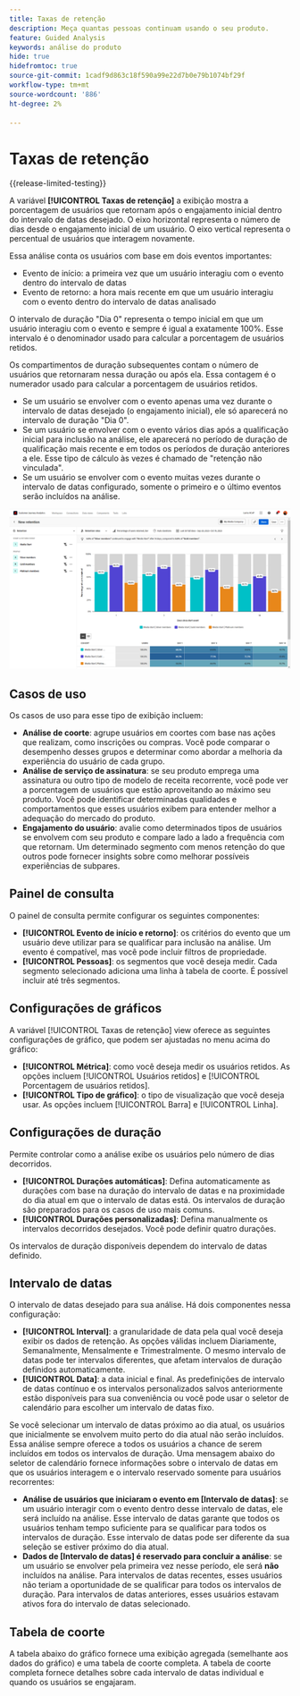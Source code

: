```yaml
---
title: Taxas de retenção
description: Meça quantas pessoas continuam usando o seu produto.
feature: Guided Analysis
keywords: análise do produto
hide: true
hidefromtoc: true
source-git-commit: 1cadf9d863c18f590a99e22d7b0e79b1074bf29f
workflow-type: tm+mt
source-wordcount: '886'
ht-degree: 2%

---
```


# Taxas de retenção

{{release-limited-testing}}

A variável **[!UICONTROL Taxas de retenção]** a exibição mostra a porcentagem de usuários que retornam após o engajamento inicial dentro do intervalo de datas desejado. O eixo horizontal representa o número de dias desde o engajamento inicial de um usuário. O eixo vertical representa o percentual de usuários que interagem novamente.

Essa análise conta os usuários com base em dois eventos importantes:

* Evento de início: a primeira vez que um usuário interagiu com o evento dentro do intervalo de datas
* Evento de retorno: a hora mais recente em que um usuário interagiu com o evento dentro do intervalo de datas analisado

O intervalo de duração &quot;Dia 0&quot; representa o tempo inicial em que um usuário interagiu com o evento e sempre é igual a exatamente 100%. Esse intervalo é o denominador usado para calcular a porcentagem de usuários retidos.

Os compartimentos de duração subsequentes contam o número de usuários que retornaram nessa duração ou após ela. Essa contagem é o numerador usado para calcular a porcentagem de usuários retidos.

* Se um usuário se envolver com o evento apenas uma vez durante o intervalo de datas desejado (o engajamento inicial), ele só aparecerá no intervalo de duração &quot;Dia 0&quot;.
* Se um usuário se envolver com o evento vários dias após a qualificação inicial para inclusão na análise, ele aparecerá no período de duração de qualificação mais recente e em todos os períodos de duração anteriores a ele. Esse tipo de cálculo às vezes é chamado de &quot;retenção não vinculada&quot;.
* Se um usuário se envolver com o evento muitas vezes durante o intervalo de datas configurado, somente o primeiro e o último eventos serão incluídos na análise.

![Captura de tela Taxas de retenção](../assets/retention-rates.png)

## Casos de uso

Os casos de uso para esse tipo de exibição incluem:

* **Análise de coorte**: agrupe usuários em coortes com base nas ações que realizam, como inscrições ou compras. Você pode comparar o desempenho desses grupos e determinar como abordar a melhoria da experiência do usuário de cada grupo.
* **Análise de serviço de assinatura**: se seu produto emprega uma assinatura ou outro tipo de modelo de receita recorrente, você pode ver a porcentagem de usuários que estão aproveitando ao máximo seu produto. Você pode identificar determinadas qualidades e comportamentos que esses usuários exibem para entender melhor a adequação do mercado do produto.
* **Engajamento do usuário**: avalie como determinados tipos de usuários se envolvem com seu produto e compare lado a lado a frequência com que retornam. Um determinado segmento com menos retenção do que outros pode fornecer insights sobre como melhorar possíveis experiências de subpares.

## Painel de consulta

O painel de consulta permite configurar os seguintes componentes:

* **[!UICONTROL Evento de início e retorno]**: os critérios do evento que um usuário deve utilizar para se qualificar para inclusão na análise. Um evento é compatível, mas você pode incluir filtros de propriedade.
* **[!UICONTROL Pessoas]**: os segmentos que você deseja medir. Cada segmento selecionado adiciona uma linha à tabela de coorte. É possível incluir até três segmentos.

## Configurações de gráficos

A variável [!UICONTROL Taxas de retenção] view oferece as seguintes configurações de gráfico, que podem ser ajustadas no menu acima do gráfico:

* **[!UICONTROL Métrica]**: como você deseja medir os usuários retidos. As opções incluem [!UICONTROL Usuários retidos] e [!UICONTROL Porcentagem de usuários retidos].
* **[!UICONTROL Tipo de gráfico]**: o tipo de visualização que você deseja usar. As opções incluem [!UICONTROL Barra] e [!UICONTROL Linha].

## Configurações de duração

Permite controlar como a análise exibe os usuários pelo número de dias decorridos.

* **[!UICONTROL Durações automáticas]**: Defina automaticamente as durações com base na duração do intervalo de datas e na proximidade do dia atual em que o intervalo de datas está. Os intervalos de duração são preparados para os casos de uso mais comuns.
* **[!UICONTROL Durações personalizadas]**: Defina manualmente os intervalos decorridos desejados. Você pode definir quatro durações.

Os intervalos de duração disponíveis dependem do intervalo de datas definido.

## Intervalo de datas

O intervalo de datas desejado para sua análise. Há dois componentes nessa configuração:

* **[!UICONTROL Interval]**: a granularidade de data pela qual você deseja exibir os dados de retenção. As opções válidas incluem Diariamente, Semanalmente, Mensalmente e Trimestralmente. O mesmo intervalo de datas pode ter intervalos diferentes, que afetam intervalos de duração definidos automaticamente.
* **[!UICONTROL Data]**: a data inicial e final. As predefinições de intervalo de datas contínuo e os intervalos personalizados salvos anteriormente estão disponíveis para sua conveniência ou você pode usar o seletor de calendário para escolher um intervalo de datas fixo.

Se você selecionar um intervalo de datas próximo ao dia atual, os usuários que inicialmente se envolvem muito perto do dia atual não serão incluídos. Essa análise sempre oferece a todos os usuários a chance de serem incluídos em todos os intervalos de duração. Uma mensagem abaixo do seletor de calendário fornece informações sobre o intervalo de datas em que os usuários interagem e o intervalo reservado somente para usuários recorrentes:

* **Análise de usuários que iniciaram o evento em [Intervalo de datas]**: se um usuário interagir com o evento dentro desse intervalo de datas, ele será incluído na análise. Esse intervalo de datas garante que todos os usuários tenham tempo suficiente para se qualificar para todos os intervalos de duração. Esse intervalo de datas pode ser diferente da sua seleção se estiver próximo do dia atual.
* **Dados de [Intervalo de datas] é reservado para concluir a análise**: se um usuário se envolver pela primeira vez nesse período, ele será **não** incluídos na análise. Para intervalos de datas recentes, esses usuários não teriam a oportunidade de se qualificar para todos os intervalos de duração. Para intervalos de datas anteriores, esses usuários estavam ativos fora do intervalo de datas selecionado.

## Tabela de coorte

A tabela abaixo do gráfico fornece uma exibição agregada (semelhante aos dados do gráfico) e uma tabela de coorte completa. A tabela de coorte completa fornece detalhes sobre cada intervalo de datas individual e quando os usuários se engajaram.
